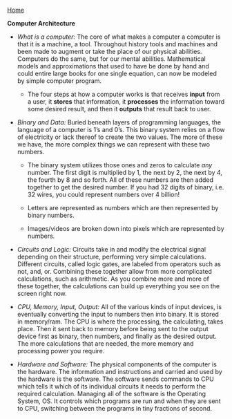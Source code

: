 [Home](https://bproorda.github.io/learning.journal/)

**Computer Architecture**

-   *What is a computer:* The core of what makes a computer a computer is that
    it is a machine, a tool. Throughout history tools and machines and been made
    to augment or take the place of our physical abilities. Computers do the
    same, but for our mental abilities. Mathematical models and approximations
    that used to have be done by hand and could entire large books for one
    single equation, can now be modeled by simple computer program.

    -   The four steps at how a computer works is that receives **input** from a
        user, it **stores** that information, it **processes** the information
        toward some desired result, and then it **outputs** that result back to
        user.

-   *Binary and Data:* Buried beneath layers of programming languages, the
    language of a computer is 1’s and 0’s. This binary system relies on a flow
    of electricity or lack thereof to create the two values. The more of these
    we have, the more complex things we can represent with these two numbers.

    -   The binary system utilizes those ones and zeros to calculate *any*
        number. The first digit is multiplied by 1, the next by 2, the next by
        4, the fourth by 8 and so forth. All of these numbers are then added
        together to get the desired number. If you had 32 digits of binary, i.e.
        32 wires, you could represent numbers over 4 billion!

    -   Letters are represented as numbers which are then represented by binary
        numbers.

    -   Images/videos are broken down into pixels which are represented by
        numbers.

-   *Circuits and Logic:* Circuits take in and modify the electrical signal
    depending on their structure, performing very simple calculations. Different
    circuits, called logic gates, are labeled from operators such as not, and,
    or. Combining these together allow from more complicated calculations, such
    as arithmetic. As you combine more and more of these together, the
    calculations can build up everything you see on the screen right now.

-   *CPU, Memory, Input, Output:* All of the various kinds of input devices, is
    eventually converting the input to numbers then into binary. It is stored in
    memory/ram. The CPU is where the processing, the calculating, takes place.
    Then it sent back to memory before being sent to the output device first as
    binary, then numbers, and finally as the desired output. The more
    calculations that are needed, the more memory and processing power you
    require.

-   *Hardware and Software:* The physical components of the computer is the
    hardware. The information and instructions and carried and used by the
    hardware is the software. The software sends commands to CPU which tells it
    which of its individual circuits it needs to perform the required
    calculation. Managing all of the software is the Operating System, OS. It
    controls which programs are run and when they are sent to CPU, switching
    between the programs in tiny fractions of second.
